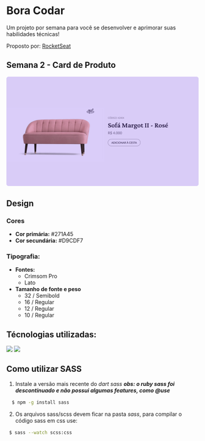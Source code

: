 # Bora Codar

Um projeto por semana para você se desenvolver e aprimorar suas habilidades técnicas!

Proposto por: [RocketSeat](https://www.rocketseat.com.br/boracodar)

## Semana 2 - Card de Produto

![Layout do projeto no figma](assets/layout.jpg)

## Design

### Cores

- **Cor primária:** #271A45
- **Cor secundária:** #D9CDF7

### Tipografia:

- **Fontes:** 
  - Crimsom Pro
  - Lato
- **Tamanho de fonte e peso**
  - 32 / Semibold
  - 16 / Regular
  - 12 / Regular
  - 10 / Regular


## Técnologias utilizadas:

<div>
    <img src="https://cdn.jsdelivr.net/gh/devicons/devicon/icons/html5/html5-plain-wordmark.svg" width="100" />
    <img src="https://cdn.jsdelivr.net/gh/devicons/devicon/icons/sass/sass-original.svg" width="100"/>
</div>

## Como utilizar SASS

1. Instale a versão mais recente do *dart sass* ***obs: o ruby sass foi descontinuado e não possui algumas features, como @use***
   
```bash
  $ npm -g install sass
```

2. Os arquivos sass/scss devem ficar na pasta *sass*, para compilar o código sass em css use:
   
```bash
 $ sass --watch scss:css
```
